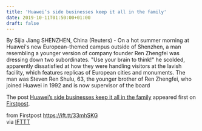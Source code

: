```yaml
---
title: 'Huawei’s side businesses keep it all in the family'
date: 2019-10-11T01:50:00+01:00
draft: false
---
```


By Sijia Jiang SHENZHEN, China (Reuters) - On a hot summer morning at Huawei's new European-themed campus outside of Shenzhen, a man resembling a younger version of company founder Ren Zhengfei was dressing down two subordinates. "Use your brain to think!" he scolded, apparently dissatisfied at how they were handling visitors at the lavish facility, which features replicas of European cities and monuments. The man was Steven Ren Shulu, 63, the younger brother of Ren Zhengfei, who joined Huawei in 1992 and is now supervisor of the board

The post [Huawei’s side businesses keep it all in the family](http://www.firstpost.com/business/huaweis-side-businesses-keep-it-all-in-the-family-7481041.html) appeared first on [Firstpost](http://www.firstpost.com).

  
  
from Firstpost https://ift.tt/33mhSKG  
via [IFTTT](https://ifttt.com/?ref=da&site=blogger)
